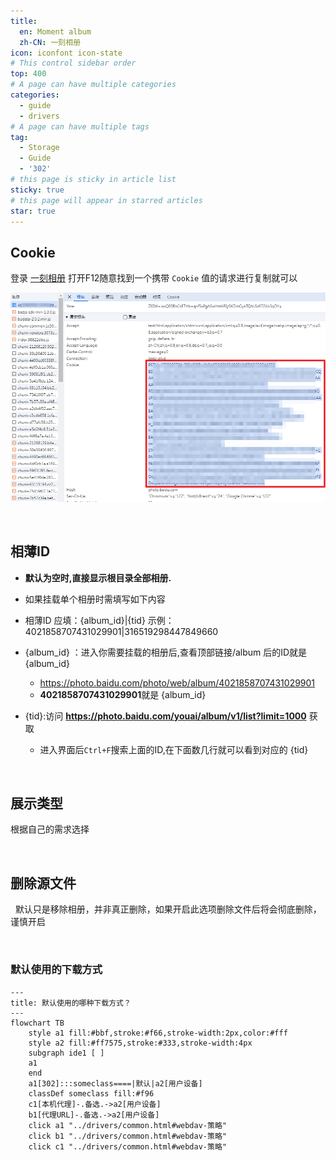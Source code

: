```yaml
---
title:
  en: Moment album
  zh-CN: 一刻相册
icon: iconfont icon-state
# This control sidebar order
top: 400
# A page can have multiple categories
categories:
  - guide
  - drivers
# A page can have multiple tags
tag:
  - Storage
  - Guide
  - '302'
# this page is sticky in article list
sticky: true
# this page will appear in starred articles
star: true
---
```


## **Cookie** <Badge text="v3.41.0" type="info" vertical="middle" />

登录 [一刻相册](https://photo.baidu.com) 打开F12随意找到一个携带 `Cookie` 值的请求进行复制就可以

![](/img/drivers/baidu/yike_cookie.png)

<br/>

## **相薄ID**

- **默认为空时,直接显示根目录全部相册.**
- 如果挂载单个相册时需填写如下内容

- 相薄ID 应填：{album_id}|{tid} 示例：4021858707431029901|316519298447849660

- {album_id} ：进入你需要挂载的相册后,查看顶部链接/album 后的ID就是 {album_id}

  - https://photo.baidu.com/photo/web/album/4021858707431029901
  - **4021858707431029901**就是 {album_id}

- {tid}:访问 **https://photo.baidu.com/youai/album/v1/list?limit=1000** 获取
  - 进入界面后`Ctrl+F`搜索上面的ID,在下面数几行就可以看到对应的 {tid}

<br/>

## **展示类型**

根据自己的需求选择

<br/>

## **删除源文件**

<i class="fa-solid fa-triangle-exclamation fa-lg" style="color: #ff0000;"></i>‪‪ ‪ 默认只是移除相册，并非真正删除，如果开启此选项删除文件后将会彻底删除，谨慎开启

<br/>

### **默认使用的下载方式**

```mermaid
---
title: 默认使用的哪种下载方式？
---
flowchart TB
    style a1 fill:#bbf,stroke:#f66,stroke-width:2px,color:#fff
    style a2 fill:#ff7575,stroke:#333,stroke-width:4px
    subgraph ide1 [ ]
    a1
    end
    a1[302]:::someclass====|默认|a2[用户设备]
    classDef someclass fill:#f96
    c1[本机代理]-.备选.->a2[用户设备]
    b1[代理URL]-.备选.->a2[用户设备]
    click a1 "../drivers/common.html#webdav-策略"
    click b1 "../drivers/common.html#webdav-策略"
    click c1 "../drivers/common.html#webdav-策略"
```
